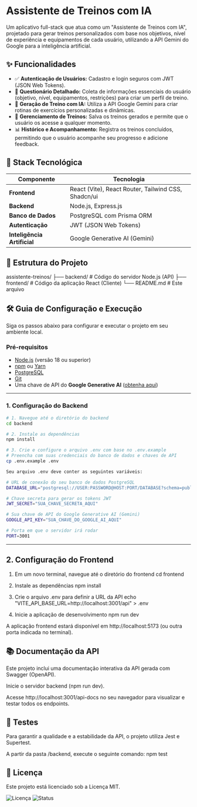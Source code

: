 # Assistente de Treinos com IA

Um aplicativo full-stack que atua como um "Assistente de Treinos com IA", projetado para gerar treinos personalizados com base nos objetivos, nível de experiência e equipamentos de cada usuário, utilizando a API Gemini do Google para a inteligência artificial.

## ✨ Funcionalidades

-   ✅ **Autenticação de Usuários:** Cadastro e login seguros com JWT (JSON Web Tokens).
-   📝 **Questionário Detalhado:** Coleta de informações essenciais do usuário (objetivo, nível, equipamentos, restrições) para criar um perfil de treino.
-   🤖 **Geração de Treino com IA:** Utiliza a API Google Gemini para criar rotinas de exercícios personalizadas e dinâmicas.
-   💾 **Gerenciamento de Treinos:** Salva os treinos gerados e permite que o usuário os acesse a qualquer momento.
-   📊 **Histórico e Acompanhamento:** Registra os treinos concluídos, permitindo que o usuário acompanhe seu progresso e adicione feedback.

## 🚀 Stack Tecnológica

| Componente              | Tecnologia                                                                   |
| ----------------------- | ---------------------------------------------------------------------------- |
| **Frontend** | React (Vite), React Router, Tailwind CSS, Shadcn/ui                                     |
| **Backend** | Node.js, Express.js                                                                      |
| **Banco de Dados** | PostgreSQL com Prisma ORM                                                         |
| **Autenticação** | JWT (JSON Web Tokens)                                                               |
| **Inteligência Artificial** | Google Generative AI (Gemini)                                            |

## 📂 Estrutura do Projeto


assistente-treinos/
├── backend/          # Código do servidor Node.js (API)
├── frontend/         # Código da aplicação React (Cliente)
└── README.md         # Este arquivo

## 🛠️ Guia de Configuração e Execução

Siga os passos abaixo para configurar e executar o projeto em seu ambiente local.

### Pré-requisitos

-   [Node.js](https://nodejs.org/) (versão 18 ou superior)
-   [npm](https://www.npmjs.com/) ou [Yarn](https://yarnpkg.com/)
-   [PostgreSQL](https://www.postgresql.org/)
-   [Git](https://git-scm.com/)
-   Uma chave de API do **Google Generative AI** ([obtenha aqui](https://aistudio.google.com/app/apikey))

---

### 1. Configuração do Backend

```bash
# 1. Navegue até o diretório do backend
cd backend

# 2. Instale as dependências
npm install

# 3. Crie e configure o arquivo .env com base no .env.example
# Preencha com suas credenciais do banco de dados e chaves de API
cp .env.example .env

Seu arquivo .env deve conter as seguintes variáveis:

# URL de conexão do seu banco de dados PostgreSQL
DATABASE_URL="postgresql://USER:PASSWORD@HOST:PORT/DATABASE?schema=public"

# Chave secreta para gerar os tokens JWT
JWT_SECRET="SUA_CHAVE_SECRETA_AQUI"

# Sua chave de API do Google Generative AI (Gemini)
GOOGLE_API_KEY="SUA_CHAVE_DO_GOOGLE_AI_AQUI"

# Porta em que o servidor irá rodar
PORT=3001
```
---

## 2. Configuração do Frontend

 1. Em um novo terminal, navegue até o diretório do frontend
cd frontend

 2. Instale as dependências
npm install

 3. Crie o arquivo .env para definir a URL da API
echo "VITE_API_BASE_URL=http://localhost:3001/api" > .env

 4. Inicie a aplicação de desenvolvimento
npm run dev

A aplicação frontend estará disponível em http://localhost:5173 (ou outra porta indicada no terminal).


## 📚 Documentação da API
Este projeto inclui uma documentação interativa da API gerada com Swagger (OpenAPI).

Inicie o servidor backend (npm run dev).

Acesse http://localhost:3001/api-docs no seu navegador para visualizar e testar todos os endpoints.

## 🧪 Testes
Para garantir a qualidade e a estabilidade da API, o projeto utiliza Jest e Supertest.


A partir da pasta /backend, execute o seguinte comando:
npm test

## 📄 Licença
Este projeto está licenciado sob a Licença MIT.

![Licença](https://img.shields.io/badge/licen%C3%A7a-MIT-blue?style=for-the-badge)
![Status](https://img.shields.io/badge/status-em%20desenvolvimento-yellow?style=for-the-badge)
